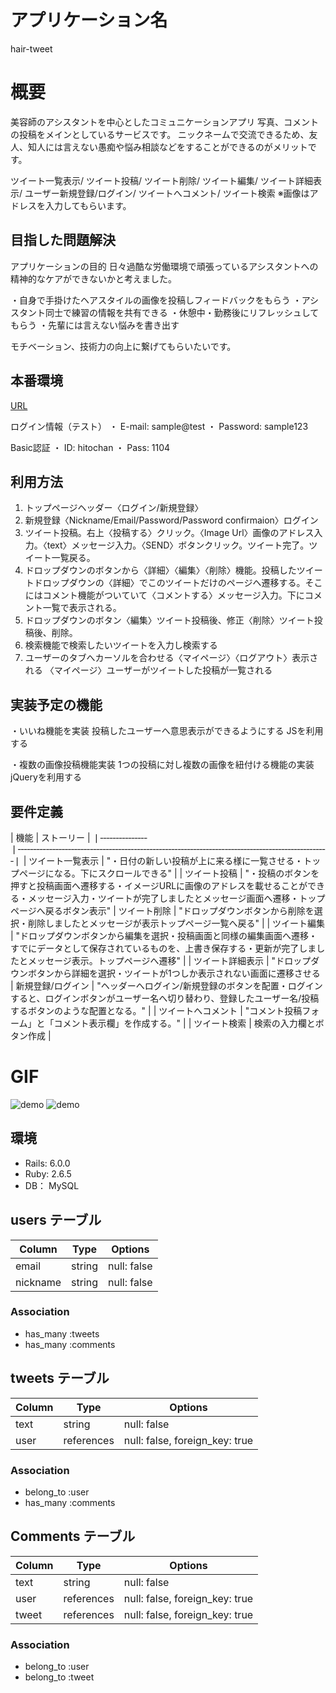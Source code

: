 # アプリケーション名
 hair-tweet

# 概要
 美容師のアシスタントを中心としたコミュニケーションアプリ
 写真、コメントの投稿をメインとしているサービスです。
 ニックネームで交流できるため、友人、知人には言えない愚痴や悩み相談などをすることができるのがメリットです。
 
 ツイート一覧表示/ ツイート投稿/ ツイート削除/ ツイート編集/ ツイート詳細表示/ ユーザー新規登録/ログイン/ ツイートへコメント/ ツイート検索
 ※画像はアドレスを入力してもらいます。

 ## 目指した問題解決
 アプリケーションの目的
 日々過酷な労働環境で頑張っているアシスタントへの精神的なケアができないかと考えました。

 ・自身で手掛けたヘアスタイルの画像を投稿しフィードバックをもらう
 ・アシスタント同士で練習の情報を共有できる
 ・休憩中・勤務後にリフレッシュしてもらう
 ・先輩には言えない悩みを書き出す

  モチベーション、技術力の向上に繋げてもらいたいです。

## 本番環境

[URL](https://hair-tweet.herokuapp.com/)

ログイン情報（テスト）
・ E-mail: sample@test
・ Password: sample123

 Basic認証
 ・ ID: hitochan
 ・ Pass: 1104

## 利用方法
1. トップページヘッダー〈ログイン/新規登録〉
2. 新規登録〈Nickname/Email/Password/Password confirmaion〉ログイン
3. ツイート投稿。右上〈投稿する〉クリック。〈Image Url〉画像のアドレス入力。〈text〉メッセージ入力。〈SEND〉ボタンクリック。ツイート完了。ツイート一覧戻る。
4. ドロップダウンのボタンから〈詳細〉〈編集〉〈削除〉機能。投稿したツイートドロップダウンの〈詳細〉でこのツイートだけのページへ遷移する。そこにはコメント機能がついていて〈コメントする〉メッセージ入力。下にコメント一覧で表示される。
5. ドロップダウンのボタン〈編集〉ツイート投稿後、修正〈削除〉ツイート投稿後、削除。
6. 検索機能で検索したいツイートを入力し検索する
7. ユーザーのタブへカーソルを合わせる〈マイページ〉〈ログアウト〉表示される
〈マイページ〉ユーザーがツイートした投稿が一覧される

## 実装予定の機能	
・いいね機能を実装
投稿したユーザーへ意思表示ができるようにする
JSを利用する

・複数の画像投稿機能実装
1つの投稿に対し複数の画像を紐付ける機能の実装
jQueryを利用する


## 要件定義

| 機能            |          ストーリー | 
❘‐‐‐‐‐‐‐‐‐‐‐‐‐‐‐ ❘‐‐‐‐‐‐‐‐‐‐‐‐‐‐‐‐‐‐‐‐‐‐‐‐‐‐‐‐‐‐‐‐‐‐‐‐‐‐‐‐‐‐‐‐‐‐‐‐‐‐‐‐‐‐‐‐‐‐‐‐‐‐‐‐‐‐‐‐‐‐‐‐‐‐‐‐‐‐‐‐‐‐‐‐‐‐‐‐‐‐‐‐‐‐‐‐‐‐‐❘
| ツイート一覧表示  | "・日付の新しい投稿が上に来る様に一覧させる・トップページになる。下にスクロールできる" | 
| ツイート投稿     | "・投稿のボタンを押すと投稿画面へ遷移する・イメージURLに画像のアドレスを載せることができる・メッセージ入力・ツイートが完了しましたとメッセージ画面へ遷移・トップページへ戻るボタン表示"
| ツイート削除     | "ドロップダウンボタンから削除を選択・削除しましたとメッセージが表示トップページ一覧へ戻る" | 
| ツイート編集     | "ドロップダウンボタンから編集を選択・投稿画面と同様の編集画面へ遷移・すでにデータとして保存されているものを、上書き保存する・更新が完了しましたとメッセージ表示。トップページへ遷移"         | 
| ツイート詳細表示  | "ドロップダウンボタンから詳細を選択・ツイートが1つしか表示されない画面に遷移させる                                                                                           
| 新規登録/ログイン | "ヘッダーへログイン/新規登録のボタンを配置・ログインすると、ログインボタンがユーザー名へ切り替わり、登録したユーザー名/投稿するボタンのような配置となる。"                              |
| ツイートへコメント | "コメント投稿フォーム」と「コメント表示欄」を作成する。"                                                                                                              | 
| ツイート検索      | 検索の入力欄とボタン作成                                                                                                                                         | 


# GIF
![demo](https://i.gyazo.com/b5e5f864a366dd99632ff03feeec0d46.gif)
![demo](https://i.gyazo.com/66578af8cb642cb803ca342370cef494.gif)



## 環境
- Rails: 6.0.0
- Ruby: 2.6.5
- DB： MySQL



## users テーブル

|Column    |Type    |Options      |
|----------|--------|-------------|
| email    | string | null: false |
| nickname | string | null: false |

### Association
- has_many :tweets
- has_many :comments


## tweets テーブル

|Column |Type        |Options                         |
|-------|------------|--------------------------------|
| text  | string     | null: false                    |
| user  | references | null: false, foreign_key: true |

### Association
- belong_to :user
- has_many :comments


## Comments テーブル

|Column    |Type     |Options                         |
|-------|------------|--------------------------------|
| text  | string     | null: false                    |
| user  | references | null: false, foreign_key: true |
| tweet | references | null: false, foreign_key: true |

### Association
- belong_to :user
- belong_to :tweet
